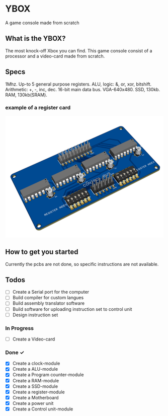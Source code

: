 # YBOX
A game console made from scratch

## What is the YBOX?
The most knock-off Xbox you can find. This game console consist of a processor and a video-card made from scratch.

## Specs
1Mhz.
Up-to 5 general purpose registers.
ALU, logic: &, or, xor, bitshift. Arithmetic: +, -, inc, dec.
16-bit main data bus.
VGA-640x480.
SSD, 130kb.
RAM, 130kb(SRAM).

### example of a register card
![register](/reg_pcb.png)

## How to get you started
Currently the pcbs are not done, so specific instructions are not available.

## Todos

- [ ] Create a Serial port for the computer
- [ ] Build compiler for custom langues
- [ ] Build assembly translator software
- [ ] Build software for uploading instruction set to control unit
- [ ] Design instruction set

### In Progress

- [ ]  Create a Video-card 


### Done ✓
- [x]  Create a clock-module
- [x]  Create a ALU-module  
- [x]  Create a Program counter-module  
- [x]  Create a RAM-module  
- [x]  Create a SSD-module  
- [x]  Create a register-module
- [x]  Create a Motherboard  
- [x]  Create a power unit
- [x]  Create a Control unit-module

